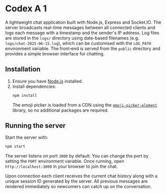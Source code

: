 # Codex A 1

A lightweight chat application built with Node.js, Express and Socket.IO. The server broadcasts real-time messages between all connected clients and logs each message with a timestamp and the sender's IP address. Log files are stored in the `logs/` directory using date-based filenames (e.g. `logs/chat-2025-06-15.log`), which can be customised with the `LOG_PATH` environment variable. The front‑end is served from the `public` directory and provides a simple browser interface for chatting.

## Installation

1. Ensure you have [Node.js](https://nodejs.org/) installed.
2. Install dependencies:
   ```bash
   npm install
   ```
   The emoji picker is loaded from a CDN using the
   [`emoji-picker-element`](https://github.com/nolanlawson/emoji-picker-element)
   library, so no additional packages are required.

## Running the server

Start the server with:
```bash
npm start
```
The server listens on port `3000` by default. You can change the port by setting the `PORT` environment variable. Once running, open `http://localhost:3000` in your browser to join the chat.

Upon connection each client receives the current chat history along with a
unique session ID generated by the server. All previous messages are rendered
immediately so newcomers can catch up on the conversation.
